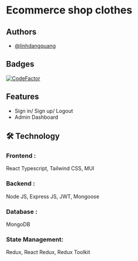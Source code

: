 
# Ecommerce shop clothes




## Authors

- [@linhdangquang](https://www.github.com/linhdangquang)


## Badges

[![CodeFactor](https://www.codefactor.io/repository/github/linhdangquang/web502_typescript/badge)](https://www.codefactor.io/repository/github/linhdangquang/web502_typescript)



## Features

- Sign in/ Sign up/ Logout
- Admin Dashboard


## 🛠 Technology
### Frontend :
React Typescript, Tailwind CSS, MUI
### Backend :
Node JS, Express JS, JWT, Mongoose
### Database :
MongoDB
### State Management:
Redux, React Redux, Redux Toolkit


